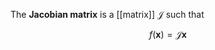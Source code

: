 The **Jacobian matrix** is a [[matrix]] $\mathcal{J}$ such that

$$
f(\mathbf{x}) = \mathcal{J}\mathbf{x}
$$